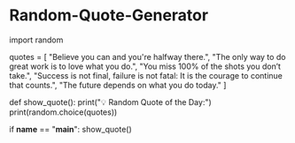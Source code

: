 # Random-Quote-Generator
import random

quotes = [
    "Believe you can and you're halfway there.",
    "The only way to do great work is to love what you do.",
    "You miss 100% of the shots you don’t take.",
    "Success is not final, failure is not fatal: It is the courage to continue that counts.",
    "The future depends on what you do today."
]

def show_quote():
    print("💡 Random Quote of the Day:")
    print(random.choice(quotes))

if __name__ == "__main__":
    show_quote()
